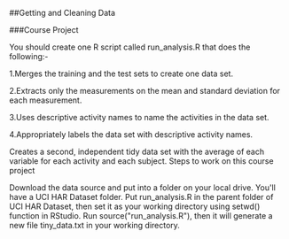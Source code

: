 ##Getting and Cleaning Data

###Course Project

You should create one R script called run_analysis.R that does the following:-

 1.Merges the training and the test sets to create one data set.
 
 2.Extracts only the measurements on the mean and standard deviation for each measurement.
 
 3.Uses descriptive activity names to name the activities in the data set. 
 
 4.Appropriately labels the data set with descriptive activity names.
 
Creates a second, independent tidy data set with the average of each variable for each activity and each subject.
Steps to work on this course project

Download the data source and put into a folder on your local drive. You'll have a UCI HAR Dataset folder.
Put run_analysis.R in the parent folder of UCI HAR Dataset, then set it as your working directory using setwd() function in RStudio.
Run source("run_analysis.R"), then it will generate a new file tiny_data.txt in your working directory.
